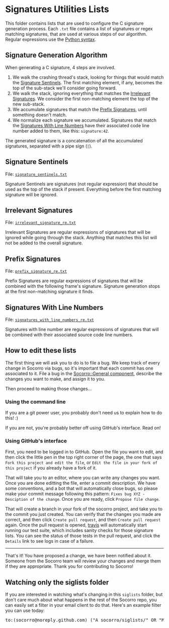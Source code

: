 # Signatures Utilities Lists

This folder contains lists that are used to configure the C signature generation process. Each ``.txt`` file contains a list of signatures or regex matching signatures, that are used at various steps of our algorithm. Regular expressions use the [Python syntax](https://docs.python.org/2/library/re.html#regular-expression-syntax).

## Signature Generation Algorithm

When generating a C signature, 4 steps are involved.

1. We walk the crashing thread's stack, looking for things that would match the [Signature Sentinels](#signature-sentinels). The first matching element, if any, becomes the top of the sub-stack we'll consider going forward.
2. We walk the stack, ignoring everything that matches the [Irrelevant Signatures](#irrelevant-signatures). We consider the first non-matching element the top of the new sub-stack.
3. We accumulate signatures that match the [Prefix Signatures](#prefix-signatures), until something doesn't match.
4. We normalize each signature we accumulated. Signatures that match the [Signatures With Line Numbers](#signatures-with-line-numbers) have their associated code line number added to them, like this: ``signature:42``.

The generated signature is a concatenation of all the accumulated signatures, separated with a pipe sign (`` | ``).

## Signature Sentinels

File: [``signature_sentinels.txt``](./signature_sentinels.txt)

Signature Sentinels are signatures (not regular expression) that should be used as the top of the stack if present. Everything before the first matching signature will be ignored.

## Irrelevant Signatures

File: [``irrelevant_signature_re.txt``](./irrelevant_signature_re.txt)

Irrelevant Signatures are regular expressions of signatures that will be ignored while going through the stack. Anything that matches this list will not be added to the overall signature.

## Prefix Signatures

File: [``prefix_signature_re.txt``](./prefix_signature_re.txt)

Prefix Signatures are regular expressions of signatures that will be combined with the following frame's signature. Signature generation stops at the first non-matching signature it finds.

## Signatures With Line Numbers

File: [``signatures_with_line_numbers_re.txt``](./signatures_with_line_numbers_re.txt)

Signatures with line number are regular expressions of signatures that will be combined with their associated source code line numbers.

## How to edit these lists

The first thing we will ask you to do is to file a bug. We keep track of every change in Socorro via bugs, so it's important that each commit has one associated to it. File a bug in the [Socorro::General component](https://bugzilla.mozilla.org/enter_bug.cgi?product=Socorro&component=General), describe the changes you want to make, and assign it to you.

Then proceed to making those changes...

### Using the command line

If you are a git power user, you probably don't need us to explain how to do this! :)

If you are not, you're probably better off using GitHub's interface. Read on!

### Using GitHub's interface

First, you need to be logged in to GitHub. Open the file you want to edit, and then click the little pen in the top right corner of the page, the one that says ``Fork this project and edit the file``, or ``Edit the file in your fork of this project`` if you already have a fork of it.

That will take you to an editor, where you can write any changes you want. Once you are done editting the file, enter a commit description. We have some conventions, and a bot that will automatically close bugs, so please make your commit message following this pattern: ``Fixes bug XYZ - Desciption of the change``. Once you are ready, click ``Propose file change``.

That will create a branch in your fork of the socorro project, and take you to the commit you just created. You can verify that the changes you made are correct, and then click ``Create pull request``, and then ``Create pull request`` again. Once the pull request is opened, [travis](https://travis-ci.org/mozilla/socorro) will automatically start running our test suite, which includes sanity checks for those signature lists. You can see the status of those tests in the pull request, and click the ``Details`` link to see logs in case of a failure.

---

That's it! You have proposed a change, we have been notified about it. Someone from the Socorro team will review your changes and merge them if they are appropriate. Thank you for contributing to Socorro!

## Watching only the siglists folder

If you are interested in watching what's changing in this ``siglists`` folder, but don't care much about what happens in the rest of the Socorro repo, you can easily set a filter in your email client to do that. Here's an example filter you can use today:

<pre>to:(socorro@noreply.github.com) ("A socorro/siglists/" OR "M socorro/siglists/" OR "D socorro/siglists")</pre>
